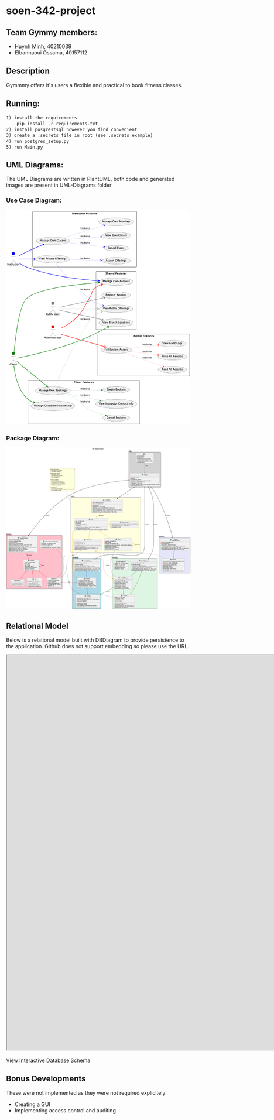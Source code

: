 # soen-342-project

## Team Gymmy members:

- Huynh Minh, 40210039
- Elbannaoui Ossama, 40157112

## Description

Gymmmy offers it's users a flexible and practical to book fitness classes.

## Running:

```
1) install the requirements
    pip install -r requirements.txt
2) install posgrestsql however you find convenient
3) create a .secrets file in root (see .secrets_example)
4) run postgres_setup.py
5) run Main.py
```

## UML Diagrams:

The UML Diagrams are written in PlantUML, both code and generated images are present in UML-Diagrams folder

### Use Case Diagram:

![alt text](System-Diagrams/Usecase-Diagram.png)

### Package Diagram:

![1729458777114](./System-Diagrams/Package-Diagram.png)

## Relational Model

Below is a relational model built with DBDiagram to provide persistence to the application. Github does not support embedding so please use the URL.



<iframe width="1920" height="1080" src='https://dbdiagram.io/e/671bc56d97a66db9a34ae6a3/6733d1c6e9daa85aca3a306c'> </iframe>


[View Interactive Database Schema](https://dbdiagram.io/e/671bc56d97a66db9a34ae6a3/6733d1c6e9daa85aca3a306c)

## Bonus Developments

These were not implemented as they were not required explicitely

- Creating a GUI
- Implementing access control and auditing
